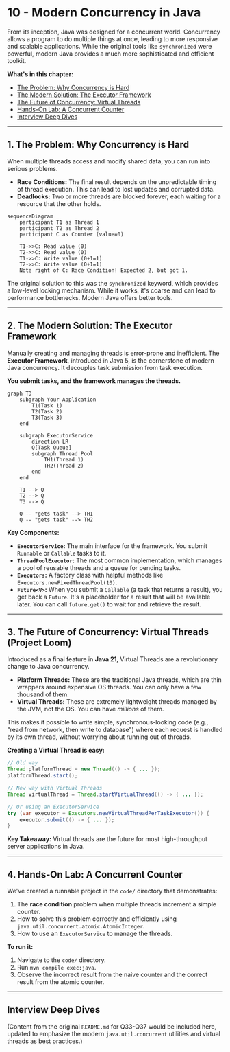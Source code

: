 # 10 - Modern Concurrency in Java

From its inception, Java was designed for a concurrent world. Concurrency allows a program to do multiple things at once, leading to more responsive and scalable applications. While the original tools like `synchronized` were powerful, modern Java provides a much more sophisticated and efficient toolkit.

**What's in this chapter:**
*   [The Problem: Why Concurrency is Hard](#1-the-problem-why-concurrency-is-hard)
*   [The Modern Solution: The Executor Framework](#2-the-modern-solution-the-executor-framework)
*   [The Future of Concurrency: Virtual Threads](#3-the-future-of-concurrency-virtual-threads-project-loom)
*   [Hands-On Lab: A Concurrent Counter](#4-hands-on-lab-a-concurrent-counter)
*   [Interview Deep Dives](#interview-deep-dives)

---

## 1. The Problem: Why Concurrency is Hard

When multiple threads access and modify shared data, you can run into serious problems.

*   **Race Conditions:** The final result depends on the unpredictable timing of thread execution. This can lead to lost updates and corrupted data.
*   **Deadlocks:** Two or more threads are blocked forever, each waiting for a resource that the other holds.

```mermaid
sequenceDiagram
    participant T1 as Thread 1
    participant T2 as Thread 2
    participant C as Counter (value=0)

    T1->>C: Read value (0)
    T2->>C: Read value (0)
    T1->>C: Write value (0+1=1)
    T2->>C: Write value (0+1=1)
    Note right of C: Race Condition! Expected 2, but got 1.
```
The original solution to this was the `synchronized` keyword, which provides a low-level locking mechanism. While it works, it's coarse and can lead to performance bottlenecks. Modern Java offers better tools.

---

## 2. The Modern Solution: The Executor Framework

Manually creating and managing threads is error-prone and inefficient. The **Executor Framework**, introduced in Java 5, is the cornerstone of modern Java concurrency. It decouples task submission from task execution.

**You submit tasks, and the framework manages the threads.**

```mermaid
graph TD
    subgraph Your Application
        T1(Task 1)
        T2(Task 2)
        T3(Task 3)
    end

    subgraph ExecutorService
        direction LR
        Q[Task Queue]
        subgraph Thread Pool
            TH1(Thread 1)
            TH2(Thread 2)
        end
    end

    T1 --> Q
    T2 --> Q
    T3 --> Q

    Q -- "gets task" --> TH1
    Q -- "gets task" --> TH2
```
**Key Components:**
*   **`ExecutorService`:** The main interface for the framework. You submit `Runnable` or `Callable` tasks to it.
*   **`ThreadPoolExecutor`:** The most common implementation, which manages a pool of reusable threads and a queue for pending tasks.
*   **`Executors`:** A factory class with helpful methods like `Executors.newFixedThreadPool(10)`.
*   **`Future<V>`:** When you submit a `Callable` (a task that returns a result), you get back a `Future`. It's a placeholder for a result that will be available later. You can call `future.get()` to wait for and retrieve the result.

---

## 3. The Future of Concurrency: Virtual Threads (Project Loom)

Introduced as a final feature in **Java 21**, Virtual Threads are a revolutionary change to Java concurrency.

*   **Platform Threads:** These are the traditional Java threads, which are thin wrappers around expensive OS threads. You can only have a few thousand of them.
*   **Virtual Threads:** These are extremely lightweight threads managed by the JVM, not the OS. You can have *millions* of them.

This makes it possible to write simple, synchronous-looking code (e.g., "read from network, then write to database") where each request is handled by its own thread, without worrying about running out of threads.

**Creating a Virtual Thread is easy:**
```java
// Old way
Thread platformThread = new Thread(() -> { ... });
platformThread.start();

// New way with Virtual Threads
Thread virtualThread = Thread.startVirtualThread(() -> { ... });

// Or using an ExecutorService
try (var executor = Executors.newVirtualThreadPerTaskExecutor()) {
    executor.submit(() -> { ... });
}
```
**Key Takeaway:** Virtual threads are the future for most high-throughput server applications in Java.

---

## 4. Hands-On Lab: A Concurrent Counter

We've created a runnable project in the `code/` directory that demonstrates:
1.  The **race condition** problem when multiple threads increment a simple counter.
2.  How to solve this problem correctly and efficiently using `java.util.concurrent.atomic.AtomicInteger`.
3.  How to use an `ExecutorService` to manage the threads.

**To run it:**
1.  Navigate to the `code/` directory.
2.  Run `mvn compile exec:java`.
3.  Observe the incorrect result from the naive counter and the correct result from the atomic counter.

---

## Interview Deep Dives

(Content from the original `README.md` for Q33-Q37 would be included here, updated to emphasize the modern `java.util.concurrent` utilities and virtual threads as best practices.)
